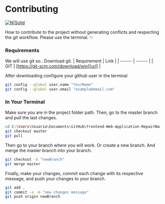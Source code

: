 # Contributing

[![N|Solid](https://cldup.com/dTxpPi9lDf.thumb.png)](https://nodesource.com/products/nsolid)

How to contribute to the project without generating conflicts and respecting the git workflow. Please use the terminal. ✨
### Requirements
We will use git so.. Download git.
| Requirement | Link |
| ------ | ------ |
| GIT | [https://git-scm.com/download/win][url] |

After downloading configure your github user in the terminal
```sh
git config --global user.name "YourName"
git config --global user.email "example@email.com"
```
### In Your Terminal
Make sure you are in the project folder path. Then, go to the master branch and pull the last changes.
```sh
cd C:\Users\Usuario\Documents\GitHub\Frontend-Web-Application-RepairNow
git checkout master
git pull
```
Then go to your branch where you will work. Or create a new branch. And merge the master branch into your branch.
```sh
git checkout -b "newBranch"
git merge master
```
Finally, make your changes, commit each change with its respective message, and push your changes to your branch.
```sh
git add .
git commit -a -m "new changes message"
git push origin newBranch
```
   [url]: <https://git-scm.com/download/win>
